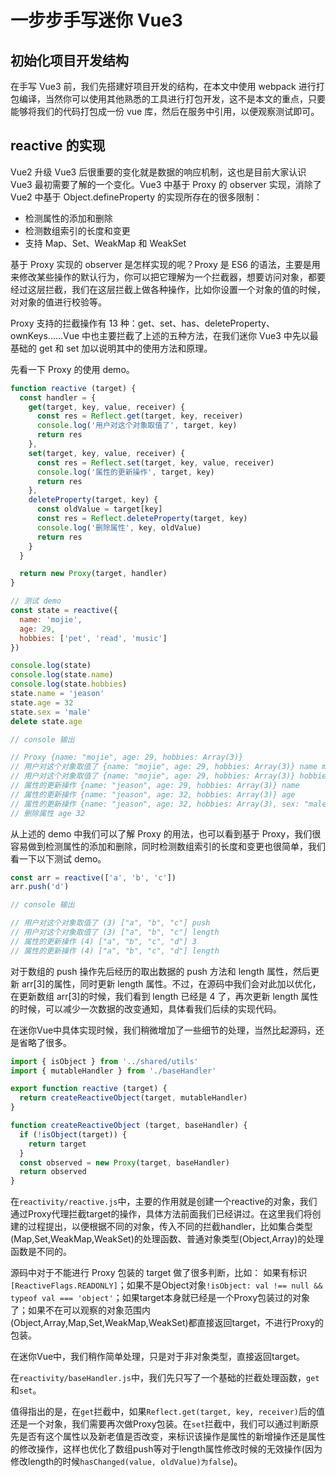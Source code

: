 # 一步步手写迷你 Vue3

## 初始化项目开发结构

在手写 Vue3 前，我们先搭建好项目开发的结构，在本文中使用 webpack 进行打包编译，当然你可以使用其他熟悉的工具进行打包开发，这不是本文的重点，只要能够将我们的代码打包成一份 vue 库，然后在服务中引用，以便观察测试即可。

## reactive 的实现

Vue2 升级 Vue3 后很重要的变化就是数据的响应机制，这也是目前大家认识 Vue3 最初需要了解的一个变化。Vue3 中基于 Proxy 的 observer 实现，消除了 Vue2 中基于 Object.defineProperty 的实现所存在的很多限制：

* 检测属性的添加和删除
* 检测数组索引的长度和变更
* 支持 Map、Set、WeakMap 和 WeakSet

基于 Proxy 实现的 observer 是怎样实现的呢？Proxy 是 ES6 的语法，主要是用来修改某些操作的默认行为，你可以把它理解为一个拦截器，想要访问对象，都要经过这层拦截，我们在这层拦截上做各种操作，比如你设置一个对象的值的时候，对对象的值进行校验等。

Proxy 支持的拦截操作有 13 种：get、set、has、deleteProperty、ownKeys......Vue 中也主要拦截了上述的五种方法，在我们迷你 Vue3 中先以最基础的 get 和 set 加以说明其中的使用方法和原理。

先看一下 Proxy 的使用 demo。

```javascript
function reactive (target) {
  const handler = {
    get(target, key, value, receiver) {
      const res = Reflect.get(target, key, receiver)
      console.log('用户对这个对象取值了', target, key)
      return res
    },
    set(target, key, value, receiver) {
      const res = Reflect.set(target, key, value, receiver)
      console.log('属性的更新操作', target, key)
      return res
    },
    deleteProperty(target, key) {
      const oldValue = target[key]
      const res = Reflect.deleteProperty(target, key)
      console.log('删除属性', key, oldValue)
      return res
    }
  }

  return new Proxy(target, handler)
}

// 测试 demo
const state = reactive({
  name: 'mojie',
  age: 29,
  hobbies: ['pet', 'read', 'music']
})

console.log(state)
console.log(state.name)
console.log(state.hobbies)
state.name = 'jeason'
state.age = 32
state.sex = 'male'
delete state.age

// console 输出

// Proxy {name: "mojie", age: 29, hobbies: Array(3)}
// 用户对这个对象取值了 {name: "mojie", age: 29, hobbies: Array(3)} name mojie
// 用户对这个对象取值了 {name: "mojie", age: 29, hobbies: Array(3)} hobbies ["pet", "read", "music"]
// 属性的更新操作 {name: "jeason", age: 29, hobbies: Array(3)} name
// 属性的更新操作 {name: "jeason", age: 32, hobbies: Array(3)} age
// 属性的更新操作 {name: "jeason", age: 32, hobbies: Array(3), sex: "male"} sex
// 删除属性 age 32
```

从上述的 demo 中我们可以了解 Proxy 的用法，也可以看到基于 Proxy，我们很容易做到检测属性的添加和删除，同时检测数组索引的长度和变更也很简单，我们看一下以下测试 demo。

```javascript
const arr = reactive(['a', 'b', 'c'])
arr.push('d')

// console 输出

// 用户对这个对象取值了 (3) ["a", "b", "c"] push
// 用户对这个对象取值了 (3) ["a", "b", "c"] length
// 属性的更新操作 (4) ["a", "b", "c", "d"] 3
// 属性的更新操作 (4) ["a", "b", "c", "d"] length
```

对于数组的 push 操作先后经历的取出数据的 push 方法和 length 属性，然后更新 arr[3]的属性，同时更新 length 属性。不过，在源码中我们会对此加以优化，在更新数组 arr[3]的时候，我们看到 length 已经是 4 了，再次更新 length 属性的时候，可以减少一次数据的改变通知，具体看我们后续的实现代码。

在迷你Vue中具体实现时候，我们稍微增加了一些细节的处理，当然比起源码，还是省略了很多。

```javascript
import { isObject } from '../shared/utils'
import { mutableHandler } from './baseHandler'

export function reactive (target) {
  return createReactiveObject(target, mutableHandler)
}

function createReactiveObject (target, baseHandler) {
  if (!isObject(target)) {
    return target
  }
  const observed = new Proxy(target, baseHandler)
  return observed
}
```

在`reactivity/reactive.js`中，主要的作用就是创建一个reactive的对象，我们通过Proxy代理拦截target的操作，具体方法前面我们已经讲过。在这里我们将创建的过程提出，以便根据不同的对象，传入不同的拦截handler，比如集合类型(Map,Set,WeakMap,WeakSet)的处理函数、普通对象类型(Object,Array)的处理函数是不同的。

源码中对于不能进行 Proxy 包装的 target 做了很多判断，比如：
如果有标识`[ReactiveFlags.READONLY]`；如果不是Object对象`!isObject: val !== null && typeof val === 'object'`；如果target本身就已经是一个Proxy包装过的对象了；如果不在可以观察的对象范围内(Object,Array,Map,Set,WeakMap,WeakSet)都直接返回target，不进行Proxy的包装。

在迷你Vue中，我们稍作简单处理，只是对于非对象类型，直接返回target。

在`reactivity/baseHandler.js`中，我们先只写了一个基础的拦截处理函数，`get`和`set`。

值得指出的是，在`get`拦截中，如果`Reflect.get(target, key, receiver)`后的值还是一个对象，我们需要再次做Proxy包装。在`set`拦截中，我们可以通过判断原先是否有这个属性以及新老值是否改变，来标识该操作是属性的新增操作还是属性的修改操作，这样也优化了数组push等对于length属性修改时候的无效操作(因为修改length的时候`hasChanged(value, oldValue)为false`)。
